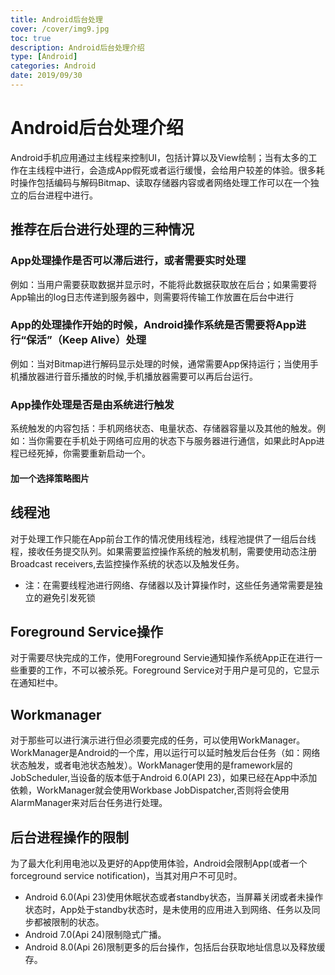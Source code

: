 ```yaml
---
title: Android后台处理
cover: /cover/img9.jpg
toc: true
description: Android后台处理介绍
type: [Android]
categories: Android
date: 2019/09/30
---
```

# Android后台处理介绍

Android手机应用通过主线程来控制UI，包括计算以及View绘制；当有太多的工作在主线程中进行，会造成App假死或者运行缓慢，会给用户较差的体验。很多耗时操作包括编码与解码Bitmap、读取存储器内容或者网络处理工作可以在一个独立的后台进程中进行。
<!--more-->
## 推荐在后台进行处理的三种情况

### App处理操作是否可以滞后进行，或者需要实时处理

例如：当用户需要获取数据并显示时，不能将此数据获取放在后台；如果需要将App输出的log日志传递到服务器中，则需要将传输工作放置在后台中进行

### App的处理操作开始的时候，Android操作系统是否需要将App进行“保活”（Keep Alive）处理

例如：当对Bitmap进行解码显示处理的时候，通常需要App保持运行；当使用手机播放器进行音乐播放的时候,手机播放器需要可以再后台运行。

### App操作处理是否是由系统进行触发

系统触发的内容包括：手机网络状态、电量状态、存储器容量以及其他的触发。例如：当你需要在手机处于网络可应用的状态下与服务器进行通信，如果此时App进程已经死掉，你需要重新启动一个。

#### 加一个选择策略图片

## 线程池

对于处理工作只能在App前台工作的情况使用线程池，线程池提供了一组后台线程，接收任务提交队列。如果需要监控操作系统的触发机制，需要使用动态注册Broadcast receivers,去监控操作系统的状态以及触发任务。

* 注：在需要线程池进行网络、存储器以及计算操作时，这些任务通常需要是独立的避免引发死锁

## Foreground Service操作

对于需要尽快完成的工作，使用Foreground Servie通知操作系统App正在进行一些重要的工作，不可以被杀死。Foreground Service对于用户是可见的，它显示在通知栏中。

## Workmanager

对于那些可以进行演示进行但必须要完成的任务，可以使用WorkManager。WorkManager是Android的一个库，用以运行可以延时触发后台任务（如：网络状态触发，或者电池状态触发）。WorkManager使用的是framework层的JobScheduler,当设备的版本低于Android 6.0\(API 23\)，如果已经在App中添加依赖，WorkManager就会使用Workbase JobDispatcher,否则将会使用AlarmManager来对后台任务进行处理。

## 后台进程操作的限制

为了最大化利用电池以及更好的App使用体验，Android会限制App\(或者一个forceground service notification\)，当其对用户不可见时。

* Android 6.0\(Api 23\)使用休眠状态或者standby状态，当屏幕关闭或者未操作状态时，App处于standby状态时，是未使用的应用进入到网络、任务以及同步都被限制的状态。
* Android 7.0\(Api 24\)限制隐式广播。
* Android 8.0\(Api 26\)限制更多的后台操作，包括后台获取地址信息以及释放缓存。

